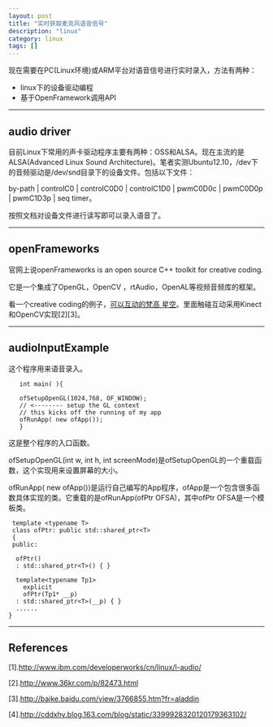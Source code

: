 ```yaml
---
layout: post
title: "实时获取麦克风语音信号"
description: "linux"
category: linux
tags: []
---
```


现在需要在PC(Linux环境)或ARM平台对语音信号进行实时录入，方法有两种：

+ linux下的设备驱动编程
+ 基于OpenFramework调用API

-------------------------------------
## audio driver
目前Linux下常用的声卡驱动程序主要有两种：OSS和ALSA。现在主流的是ALSA(Advanced  Linux Sound Architecture)。笔者实测Ubuntu12.10，/dev下的音频驱动是/dev/snd目录下的设备文件。包括以下文件：

by-path  | controlC0 | controlC0D0 | controlC1D0 |  pwmC0D0c | pwmC0D0p | pwmC1D3p | seq timer。

按照文档对设备文件进行读写即可以录入语音了。

----------------------------------------
## openFrameworks

官网上说openFrameworks is an open source C++ toolkit for creative coding.

它是一个集成了OpenGL，OpenCV ，rtAudio，OpenAL等视频音频库的框架。

看一个creative coding的例子，[可以互动的梵高 星空](http://v.youku.com/v_show/id_XMzUxMTI4NjE2.html)。里面触碰互动采用Kinect和OpenCV实现[2][3]。

------------------------------------
## audioInputExample
这个程序用来语音录入。

       int main( ){

       ofSetupOpenGL(1024,768, OF_WINDOW);          
       // <-------- setup the GL context
       // this kicks off the running of my app
       ofRunApp( new ofApp());
       }

这是整个程序的入口函数。

ofSetupOpenGL(int w, int h, int screenMode)是ofSetupOpenGL的一个重载函数，这个实现用来设置屏幕的大小。

ofRunApp( new ofApp())是运行自己编写的App程序，ofApp是一个包含很多函数具体实现的类。它重载的是ofRunApp(ofPtr<ofBaseApp> OFSA)，其中ofPtr<ofBaseApp> OFSA是一个模板类。

     template <typename T>
     class ofPtr: public std::shared_ptr<T>
     {
     public:

      ofPtr()
      : std::shared_ptr<T>() { }

      template<typename Tp1>
        explicit
        ofPtr(Tp1* __p)
      : std::shared_ptr<T>(__p) { }
      ......
    }

--------------------------------------------

## References
[1].http://www.ibm.com/developerworks/cn/linux/l-audio/

[2].http://www.36kr.com/p/82473.html

[3].http://baike.baidu.com/view/3766855.htm?fr=aladdin

[4].http://cddxhy.blog.163.com/blog/static/3399928320120179363102/

